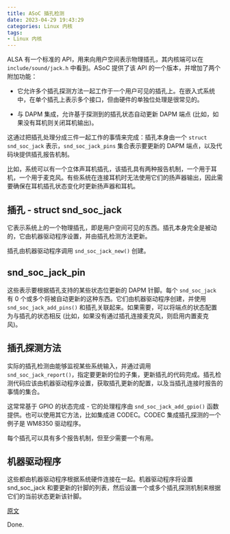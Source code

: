 ```yaml
---
title: ASoC 插孔检测
date: 2023-04-29 19:43:29
categories: Linux 内核
tags:
- Linux 内核
---
```


ALSA 有一个标准的 API，用来向用户空间表示物理插孔，其内核端可以在 `include/sound/jack.h` 中看到。ASoC 提供了该 API 的一个版本，并增加了两个附加功能：

 - 它允许多个插孔探测方法一起工作于一个用户可见的插孔上。在嵌入式系统中，在单个插孔上表示多个接口，但由硬件的单独位处理是很常见的。

 - 与 DAPM 集成，允许基于探测到的插孔状态自动更新 DAPM 端点 (比如，如果没有耳机则关闭耳机输出)。

这通过把插孔处理分成三件一起工作的事情来完成：插孔本身由一个 `struct snd_soc_jack` 表示，`snd_soc_jack_pins` 集合表示要更新的 DAPM 端点，以及代码块提供插孔报告机制。

比如，系统可以有一个立体声耳机插孔，该插孔具有两种报告机制，一个用于耳机，一个用于麦克风。有些系统在连接耳机时无法使用它们的扬声器输出，因此需要确保在耳机插孔状态变化时更新扬声器和耳机。

## 插孔 - struct snd_soc_jack

它表示系统上的一个物理插孔，即是用户空间可见的东西。插孔本身完全是被动的，它由机器驱动程序设置，并由插孔检测方法更新。

插孔由机器驱动程序调用 `snd_soc_jack_new()` 创建。

## snd_soc_jack_pin

这些表示要根据插孔支持的某些状态位更新的 DAPM 针脚。每个 `snd_soc_jack` 有 0 个或多个将被自动更新的这种东西。它们由机器驱动程序创建，并使用 `snd_soc_jack_add_pins()` 和插孔关联起来。如果需要，可以将端点的状态配置为与插孔的状态相反 (比如，如果没有通过插孔连接麦克风，则启用内置麦克风)。

## 插孔探测方法

实际的插孔检测由能够监视某些系统输入，并通过调用 `snd_soc_jack_report()`，指定要更新的位的子集，更新插孔的代码完成。插孔检测代码应该由机器驱动程序设置，获取插孔更新的配置，以及当插孔连接时报告的事情的集合。

这常常基于 GPIO 的状态完成 - 它的处理程序由 `snd_soc_jack_add_gpio()` 函数提供。也可以使用其它方法，比如集成进 CODEC。CODEC 集成插孔探测的一个例子是 WM8350 驱动程序。

每个插孔可以具有多个报告机制，但至少需要一个有用。

## 机器驱动程序

这些都由机器驱动程序根据系统硬件连接在一起。机器驱动程序将设置 snd_soc_jack 和要更新的针脚的列表，然后设置一个或多个插孔探测机制来根据它们的当前状态更新该针脚。

[原文](linux-kernel/Documentation/sound/soc/jack.rst)

Done.
